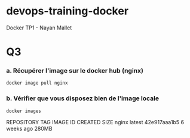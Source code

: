 # devops-training-docker
Docker TP1 - Nayan Mallet

# Q3
### a. Récupérer l'image sur le docker hub (nginx)
```bash
docker image pull nginx
```
### b. Vérifier que vous disposez bien de l'image locale
```bash
docker images
```
REPOSITORY   TAG       IMAGE ID       CREATED        SIZE
nginx        latest    42e917aaa1b5   6 weeks ago    280MB
